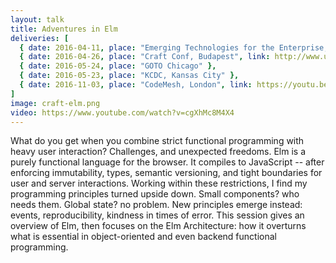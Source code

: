 ```yaml
---
layout: talk
title: Adventures in Elm
deliveries: [
  { date: 2016-04-11, place: "Emerging Technologies for the Enterprise, Philadelphia"},
  { date: 2016-04-26, place: "Craft Conf, Budapest", link: http://www.ustream.tv/recorded/86157626 },
  { date: 2016-05-24, place: "GOTO Chicago" },
  { date: 2016-05-23, place: "KCDC, Kansas City" },
  { date: 2016-11-03, place: "CodeMesh, London", link: https://youtu.be/yFN8Y0Aoflw }
]
image: craft-elm.png
video: https://www.youtube.com/watch?v=cgXhMc8M4X4
---
```


What do you get when you combine strict functional programming with heavy user interaction? Challenges, and unexpected freedoms. Elm is a purely functional language for the browser. It compiles to JavaScript -- after enforcing immutability, types, semantic versioning, and tight boundaries for user and server interactions. Working within these restrictions, I find my programming principles turned upside down. Small components? who needs them. Global state? no problem. New principles emerge instead: events, reproducibility, kindness in times of error. This session gives an overview of Elm, then focuses on the Elm Architecture: how it overturns what is essential in object-oriented and even backend functional programming.
